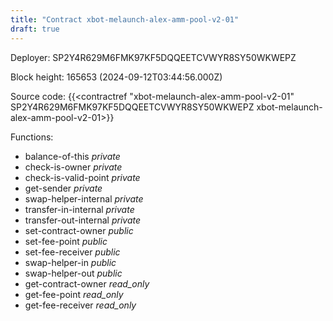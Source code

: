 ```yaml
---
title: "Contract xbot-melaunch-alex-amm-pool-v2-01"
draft: true
---
```

Deployer: SP2Y4R629M6FMK97KF5DQQEETCVWYR8SY50WKWEPZ


 



Block height: 165653 (2024-09-12T03:44:56.000Z)

Source code: {{<contractref "xbot-melaunch-alex-amm-pool-v2-01" SP2Y4R629M6FMK97KF5DQQEETCVWYR8SY50WKWEPZ xbot-melaunch-alex-amm-pool-v2-01>}}

Functions:

* balance-of-this _private_
* check-is-owner _private_
* check-is-valid-point _private_
* get-sender _private_
* swap-helper-internal _private_
* transfer-in-internal _private_
* transfer-out-internal _private_
* set-contract-owner _public_
* set-fee-point _public_
* set-fee-receiver _public_
* swap-helper-in _public_
* swap-helper-out _public_
* get-contract-owner _read_only_
* get-fee-point _read_only_
* get-fee-receiver _read_only_
